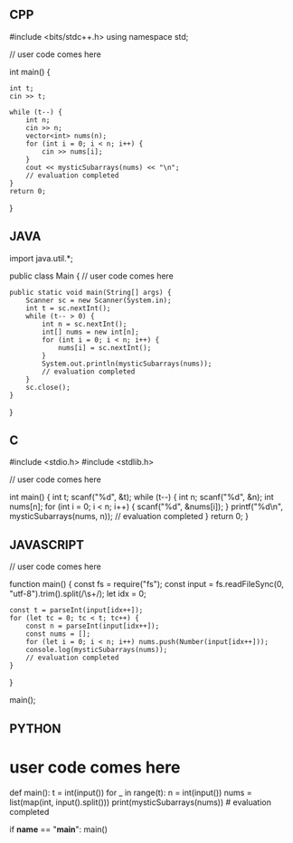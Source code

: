 ## CPP

#include <bits/stdc++.h>
using namespace std;

// user code comes here 


int main() {

    int t;
    cin >> t;

    while (t--) {
        int n;
        cin >> n;
        vector<int> nums(n);
        for (int i = 0; i < n; i++) {
            cin >> nums[i];
        }
        cout << mysticSubarrays(nums) << "\n";
        // evaluation completed
    }
    return 0;
}


## JAVA

import java.util.*;

public class Main {
    // user code comes here

    public static void main(String[] args) {
        Scanner sc = new Scanner(System.in);
        int t = sc.nextInt();
        while (t-- > 0) {
            int n = sc.nextInt();
            int[] nums = new int[n];
            for (int i = 0; i < n; i++) {
                nums[i] = sc.nextInt();
            }
            System.out.println(mysticSubarrays(nums));
            // evaluation completed
        }
        sc.close();
    }
}


## C

#include <stdio.h>
#include <stdlib.h>

// user code comes here


int main() {
    int t;
    scanf("%d", &t);
    while (t--) {
        int n;
        scanf("%d", &n);
        int nums[n];
        for (int i = 0; i < n; i++) {
            scanf("%d", &nums[i]);
        }
        printf("%d\n", mysticSubarrays(nums, n));
        // evaluation completed
    }
    return 0;
}


## JAVASCRIPT

// user code comes here

function main() {
    const fs = require("fs");
    const input = fs.readFileSync(0, "utf-8").trim().split(/\s+/);
    let idx = 0;

    const t = parseInt(input[idx++]);
    for (let tc = 0; tc < t; tc++) {
        const n = parseInt(input[idx++]);
        const nums = [];
        for (let i = 0; i < n; i++) nums.push(Number(input[idx++]));
        console.log(mysticSubarrays(nums));
        // evaluation completed
    }
}

main();


## PYTHON

# user code comes here

def main():
    t = int(input())
    for _ in range(t):
        n = int(input())
        nums = list(map(int, input().split()))
        print(mysticSubarrays(nums))
        #  evaluation completed

if __name__ == "__main__":
    main()
